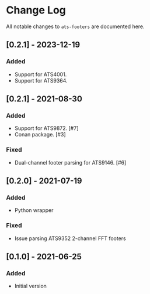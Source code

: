 # Change Log
All notable changes to `ats-footers` are documented here.

## [0.2.1] - 2023-12-19
### Added
- Support for ATS4001.
- Support for ATS9364.

## [0.2.1] - 2021-08-30
### Added
- Support for ATS9872. [#7]
- Conan package. [#3]

### Fixed
- Dual-channel footer parsing for ATS9146. [#6]

## [0.2.0] - 2021-07-19
### Added
- Python wrapper

### Fixed
- Issue parsing ATS9352 2-channel FFT footers

## [0.1.0] - 2021-06-25
### Added
- Initial version

